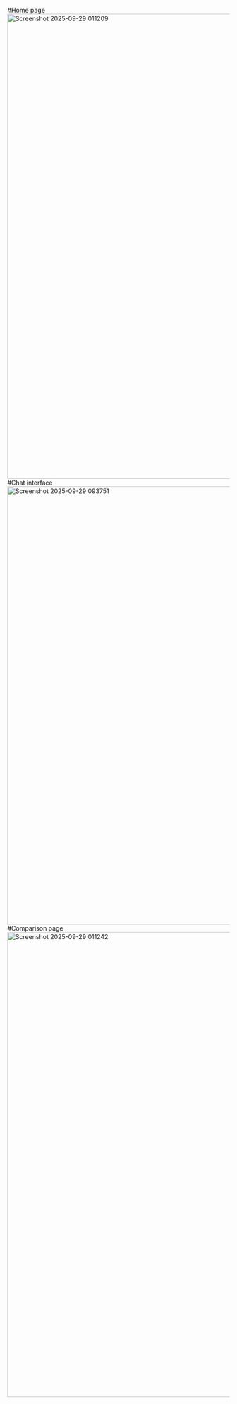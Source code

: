 #Home page
<img width="1903" height="1053" alt="Screenshot 2025-09-29 011209" src="https://github.com/user-attachments/assets/4f9cf030-6477-415d-91e0-4d89a3d3e0e4" />
#Chat interface
<img width="1295" height="992" alt="Screenshot 2025-09-29 093751" src="https://github.com/user-attachments/assets/3a759bdb-8a5c-4132-8cee-a09979a1f28a" />
#Comparison page
<img width="1889" height="1053" alt="Screenshot 2025-09-29 011242" src="https://github.com/user-attachments/assets/6a43e52a-706e-42d9-89da-cf5381d7756e" />

